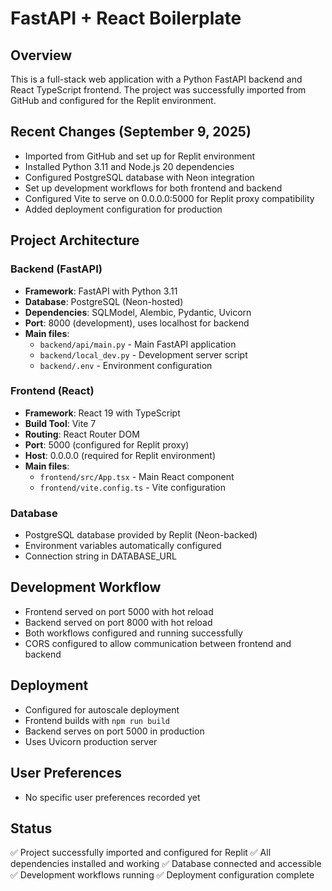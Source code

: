 # FastAPI + React Boilerplate

## Overview
This is a full-stack web application with a Python FastAPI backend and React TypeScript frontend. The project was successfully imported from GitHub and configured for the Replit environment.

## Recent Changes (September 9, 2025)
- Imported from GitHub and set up for Replit environment
- Installed Python 3.11 and Node.js 20 dependencies
- Configured PostgreSQL database with Neon integration
- Set up development workflows for both frontend and backend
- Configured Vite to serve on 0.0.0.0:5000 for Replit proxy compatibility
- Added deployment configuration for production

## Project Architecture
### Backend (FastAPI)
- **Framework**: FastAPI with Python 3.11
- **Database**: PostgreSQL (Neon-hosted)
- **Dependencies**: SQLModel, Alembic, Pydantic, Uvicorn
- **Port**: 8000 (development), uses localhost for backend
- **Main files**: 
  - `backend/api/main.py` - Main FastAPI application
  - `backend/local_dev.py` - Development server script
  - `backend/.env` - Environment configuration

### Frontend (React)
- **Framework**: React 19 with TypeScript
- **Build Tool**: Vite 7
- **Routing**: React Router DOM
- **Port**: 5000 (configured for Replit proxy)
- **Host**: 0.0.0.0 (required for Replit environment)
- **Main files**:
  - `frontend/src/App.tsx` - Main React component
  - `frontend/vite.config.ts` - Vite configuration

### Database
- PostgreSQL database provided by Replit (Neon-backed)
- Environment variables automatically configured
- Connection string in DATABASE_URL

## Development Workflow
- Frontend served on port 5000 with hot reload
- Backend served on port 8000 with hot reload
- Both workflows configured and running successfully
- CORS configured to allow communication between frontend and backend

## Deployment
- Configured for autoscale deployment
- Frontend builds with `npm run build` 
- Backend serves on port 5000 in production
- Uses Uvicorn production server

## User Preferences
- No specific user preferences recorded yet

## Status
✅ Project successfully imported and configured for Replit
✅ All dependencies installed and working
✅ Database connected and accessible
✅ Development workflows running
✅ Deployment configuration complete